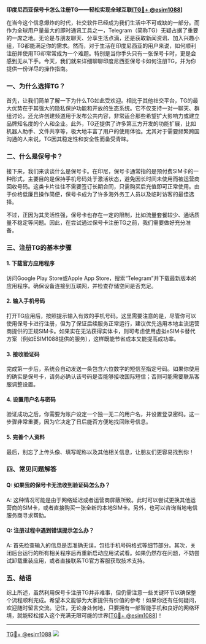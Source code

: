 **印度尼西亚保号卡怎么注册TG——轻松实现全球互联[[TG💪+ @esim1088](https://t.me/s/esim1088)]**

在当今这个信息爆炸的时代，社交软件已经成为我们生活中不可或缺的一部分。而作为全球用户量最大的即时通讯工具之一，Telegram（简称TG）无疑占据了重要的一席之地。无论是与朋友聊天、分享生活点滴，还是获取新闻资讯、加入兴趣小组，TG都能满足你的需求。然而，对于生活在印度尼西亚的用户来说，如何顺利注册并使用TG却常常成为一个难题。特别是当你手头只有一张保号卡时，更是会感到无从下手。今天，我们就来详细聊聊印度尼西亚保号卡如何注册TG，并为你提供一份详尽的操作指南。

### 一、为什么选择TG？

首先，让我们简单了解一下为什么TG如此受欢迎。相比于其他社交平台，TG的最大优势在于其强大的隐私保护功能和开放的生态系统。它不仅支持一对一聊天、群组讨论，还允许创建频道用于发布公共内容，非常适合那些希望扩大影响力或建立品牌知名度的个人和企业。此外，TG还提供了许多第三方开发的功能扩展，比如机器人助手、文件共享等，极大地丰富了用户的使用体验。尤其对于需要频繁跨国沟通的人来说，TG因其稳定性和安全性而备受青睐。

### 二、什么是保号卡？

接下来，我们来谈谈什么是保号卡。在印尼，保号卡通常指的是预付费SIM卡的一种形式，主要目的是保持手机号码处于激活状态，避免因长时间未使用而被运营商回收号码。这类卡片往往不需要签订长期合同，只需购买后充值即可正常使用。由于价格低廉且操作简便，保号卡成为了许多海外务工人员以及临时访客的最佳选择。

不过，正因为其灵活性强，保号卡也存在一定的限制，比如流量套餐较少、通话质量不稳定等问题。因此，在尝试通过保号卡注册TG之前，我们需要做好充分准备。

### 三、注册TG的基本步骤

#### 1. 下载官方应用程序
访问Google Play Store或Apple App Store，搜索“Telegram”并下载最新版本的应用程序。确保设备连接到互联网，并检查存储空间是否充足。

#### 2. 输入手机号码
打开TG应用后，按照提示输入有效的手机号码。这里需要注意的是，尽管你可以使用保号卡进行注册，但为了保证后续服务正常运行，建议优先选用本地主流运营商提供的正规SIM卡。如果实在无法获得实体卡，则可考虑使用虚拟eSIM卡替代方案（例如ESIM1088提供的服务），这样既能节省成本又能提高成功率。

#### 3. 接收验证码
完成第一步后，系统会自动发送一条包含六位数字的短信至指定号码。如果你使用的确实是保号卡，请务必确认该号码是否能够接收国际短信；否则可能需要联系客服调整设置。

#### 4. 设置用户名与密码
验证成功之后，你需要为账户设定一个独一无二的用户名，并设置登录密码。这一步骤非常重要，因为它决定了日后能否方便地找回账号信息。

#### 5. 完善个人资料
最后，别忘了上传头像、填写昵称以及其他相关信息，让朋友们更容易找到你！

### 四、常见问题解答

#### Q: 如果我的保号卡无法收到验证码怎么办？
A: 这种情况可能是由于网络延迟或者运营商屏蔽所致。此时可以尝试更换其他运营商的SIM卡，或者直接购买一张全新的本地SIM卡。另外，也可以咨询当地电信服务商寻求帮助。

#### Q: 注册过程中遇到错误提示怎么办？
A: 首先检查输入的信息是否准确无误，包括手机号码格式等细节部分。其次，关闭后台运行的所有相关程序后再重新启动应用试试看。如果仍然存在问题，不妨尝试卸载重装应用，或者直接联系TG官方客服获取技术支持。

### 五、结语

综上所述，虽然利用保号卡注册TG并非难事，但仍需注意一些关键环节以确保整个流程顺利完成。希望本文能够为大家提供有价值的参考！如果你还有任何疑问，欢迎随时留言交流。记住，无论身处何地，只要拥有一部智能手机和良好的网络环境，就能轻松接入这个充满无限可能的世界[[TG💪+ @esim1088](https://t.me/s/esim1088)]！

---

[TG💪+ @esim1088](https://t.me/s/esim1088) ![](https://i.postimg.cc/4NQfJmqS/Snipaste-2025-05-13-00-14-12.png)